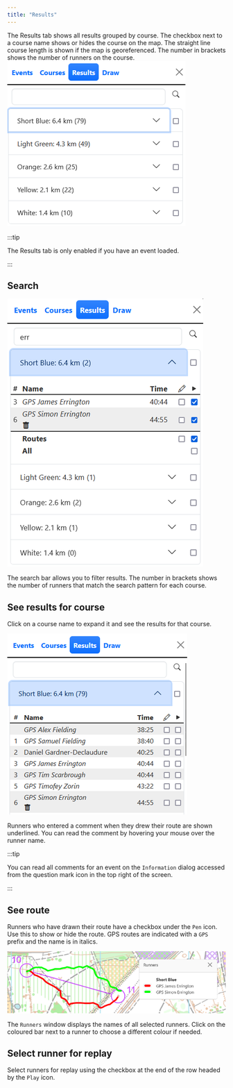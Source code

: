 ```yaml
---
title: "Results"
---
```


The Results tab shows all results grouped by course. The checkbox next to a course name shows or hides the course on the map. The straight line course length is shown if the map is georeferenced. The number in brackets shows the number of runners on the course.
![Results tab](../img/results-tab.png)

:::tip

The Results tab is only enabled if you have an event loaded.

:::

## Search

![Results search](../img/results-search.png)

The search bar allows you to filter results. The number in brackets shows the number of runners that match the search pattern for each course.

## See results for course

Click on a course name to expand it and see the results for that course.

![Results display](../img/results-open.png)

Runners who entered a comment when they drew their route are shown underlined. You can read the comment by hovering your mouse over the runner name.

:::tip

You can read all comments for an event on the `Information` dialog accessed from the question mark icon in the top right of the screen.

:::

## See route

Runners who have drawn their route have a checkbox under the `Pen` icon. Use this to show or hide the route. GPS routes are indicated with a `GPS` prefix and the name is in italics.

![Runner names](../img/results-names.png)

The `Runners` window displays the names of all selected runners. Click on the coloured bar next to a runner to choose a different colour if needed.

## Select runner for replay

Select runners for replay using the checkbox at the end of the row headed by the `Play` icon.
